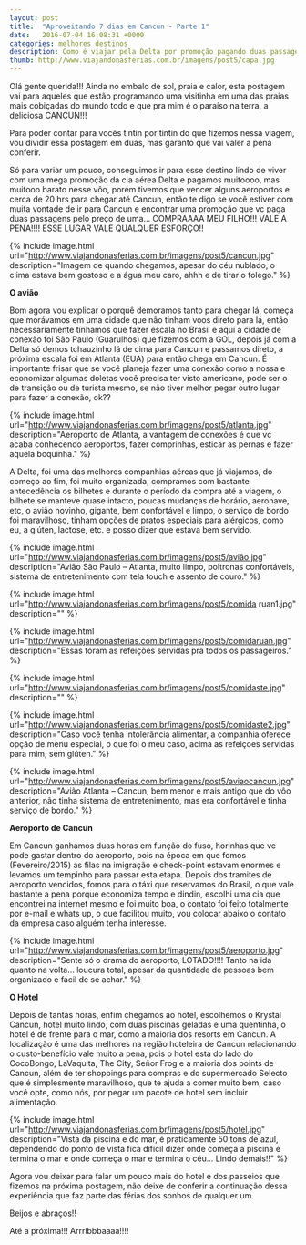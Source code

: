 ```yaml
---
layout: post
title:  "Aproveitando 7 dias em Cancun - Parte 1"
date:   2016-07-04 16:08:31 +0000
categories: melhores destinos
description: Como é viajar pela Delta por promoção pagando duas passagens por uma, e o Krystal Cancun sem incluir refeições vale pena?
thumb: http://www.viajandonasferias.com.br/imagens/post5/capa.jpg
---
```


Olá gente querida!!! Ainda no embalo de sol, praia e calor, esta postagem vai para aqueles que estão programando uma visitinha em uma das praias mais cobiçadas do mundo todo e que pra mim é o paraíso na terra, a deliciosa CANCUN!!!

Para poder contar para vocês tintin por tintin do que fizemos nessa viagem, vou dividir essa postagem em duas, mas garanto que vai valer a pena conferir.

Só para variar um pouco, conseguimos ir para esse destino lindo de viver com uma mega promoção da cia aérea Delta e pagamos muitoooo, mas muitooo barato nesse vôo, porém tivemos que vencer alguns aeroportos e cerca de 20 hrs para chegar até Cancun, então te digo se você estiver com muita vontade de ir para Cancun e encontrar uma promoção que vc paga duas passagens pelo preço de uma... COMPRAAAA MEU FILHO!!! VALE A PENA!!!! ESSE LUGAR VALE QUALQUER ESFORÇO!!

{% include image.html url="http://www.viajandonasferias.com.br/imagens/post5/cancun.jpg" description="Imagem de quando chegamos, apesar do céu nublado, o clima estava bem gostoso e a água meu caro, ahhh e de tirar o folego." %}

**O avião**

Bom agora vou explicar o porquê demoramos tanto para chegar lá, começa que morávamos em uma cidade que não tinham voos direto para lá, então necessariamente tínhamos que fazer escala no Brasil e aqui a cidade de conexão foi São Paulo (Guarulhos) que fizemos com a GOL, depois já com a Delta só demos tchauzinho lá de cima para Cancun e passamos direto, a próxima escala foi em Atlanta (EUA) para então chega em Cancun. É importante frisar que se você planeja fazer uma conexão como a nossa e economizar algumas doletas você precisa ter visto americano, pode ser o de transição ou de turista mesmo, se não tiver melhor pegar outro lugar para fazer a conexão, ok??

{% include image.html url="http://www.viajandonasferias.com.br/imagens/post5/atlanta.jpg" description="Aeroporto de Atlanta, a vantagem de conexões é que vc acaba conhecendo aeroportos, fazer comprinhas, esticar as pernas e fazer aquela boquinha." %}

A Delta, foi uma das melhores companhias aéreas que já viajamos, do começo ao fim, foi muito organizada, compramos com bastante antecedência os bilhetes e durante o período da compra até a viagem, o bilhete se manteve quase intacto, poucas mudanças de horário, aeronave, etc, o avião novinho, gigante, bem confortável e limpo, o serviço de bordo foi maravilhoso, tinham opções de pratos especiais para alérgicos, como eu, a glúten, lactose, etc. e posso dizer que estava bem servido.

{% include image.html url="http://www.viajandonasferias.com.br/imagens/post5/avião.jpg" description="Avião São Paulo – Atlanta, muito limpo, poltronas confortáveis, sistema de entretenimento com tela touch e assento de couro." %}

{% include image.html url="http://www.viajandonasferias.com.br/imagens/post5/comida ruan1.jpg" description="" %}

{% include image.html url="http://www.viajandonasferias.com.br/imagens/post5/comidaruan.jpg" description="Essas foram as refeições servidas pra todos os passageiros." %}

{% include image.html url="http://www.viajandonasferias.com.br/imagens/post5/comidaste.jpg" description="" %}

{% include image.html url="http://www.viajandonasferias.com.br/imagens/post5/comidaste2.jpg" description="Caso você tenha intolerância alimentar, a companhia oferece opção de menu especial, o que foi o meu caso, acima as refeiçoes servidas para mim, sem glúten." %}

{% include image.html url="http://www.viajandonasferias.com.br/imagens/post5/aviaocancun.jpg" description="Avião Atlanta – Cancun, bem menor e mais antigo que do vôo anterior, não tinha sistema de entretenimento, mas era confortável e tinha serviço de bordo." %}

**Aeroporto de Cancun**

 Em Cancun ganhamos duas horas em função do fuso, horinhas que vc pode gastar dentro do aeroporto, pois na época em que fomos (Fevereiro/2015) as filas na imigração e check-point estavam enormes e levamos um tempinho para passar esta etapa. Depois dos tramites de aeroporto vencidos, fomos para o táxi que reservamos do Brasil, o que vale bastante a pena porque economiza tempo e dindin, escolhi uma cia que encontrei na internet mesmo e foi muito boa, o contato foi feito totalmente por e-mail e whats up, o que facilitou muito, vou colocar abaixo o contato da empresa caso alguém tenha interesse.
 
{% include image.html url="http://www.viajandonasferias.com.br/imagens/post5/aeroporto.jpg" description="Sente só o drama do aeroporto, LOTADO!!!! Tanto na ida quanto na volta... loucura total, apesar da quantidade de pessoas bem organizado e fácil de se achar." %}
 
**O Hotel**

Depois de tantas horas, enfim chegamos ao hotel, escolhemos o Krystal Cancun, hotel muito lindo, com duas piscinas geladas e uma quentinha, o hotel é de frente para o mar, como a maioria dos resorts em Cancun. A localização é uma das melhores na região hoteleira de Cancun relacionando o custo-benefício vale muito a pena, pois o hotel está do lado do CocoBongo, LaVaquita, The City, Señor Frog e a maioria dos points de Cancun, além de ter shoppings para compras e do supermercado Selecto que é simplesmente maravilhoso, que te ajuda a comer muito bem, caso você opte, como nós, por pegar um pacote de hotel sem incluir alimentação. 

{% include image.html url="http://www.viajandonasferias.com.br/imagens/post5/hotel.jpg" description="Vista da piscina e do mar, é praticamente 50 tons de azul, dependendo do ponto de vista fica difícil dizer onde começa a piscina e termina o mar e onde começa o mar e termina o céu... Lindo demais!!" %}

Agora vou deixar para falar um pouco mais do hotel e dos passeios que fizemos na próxima postagem, não deixe de conferir a continuação dessa experiência que faz parte das férias dos sonhos de qualquer um.

Beijos e abraços!!

Até a próxima!!! Arrribbbaaaa!!!! 
